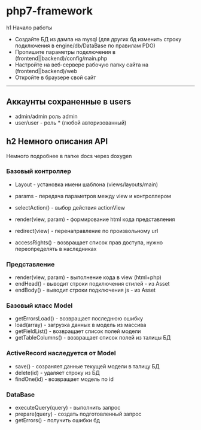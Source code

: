 # php7-framework

h1 Начало работы
* Создайте БД из дампа на mysql (для других бд изменить строку подключения в engine/db/DataBase по правилам PDO)
* Пропишите параметры подключения в (frontend||backend)/config/main.php
* Настройте на веб-сервере рабочую папку сайта на (frontend||backend)/web
* Откройте в браузере свой сайт
***
## Аккаунты сохраненные в users
* admin/admin роль admin
* user/user - роль * (любой авторизованный)

## h2 Немного описания API
Немного подробнее в папке docs через doxygen

### Базовый контроллер
 - Layout - установка имени шаблона (views/layouts/main)
 - params - передача параметров между view и контроллером

 - selectAction() - выбор действия actionView
 - render(view, param) - формирование html кода представления
 - redirect(view) - перенаправление по произвольному url
 - accessRights() - возвращает список прав доступа, нужно переопределять в наследниках

### Представление
 - render(view, param) - выполнение кода в view (html+php)
 - endHead() - выводит строки подключения стилей - из Asset
 - endBody() - выводит строки подключения js - из Asset
 
### Базовый класс Model
 - getErrorsLoad() - возвращает последнюю ошибку
 - load(array) - загрузка данных в модель из массива
 - getFieldList() - возвращает список полей модели
 - getTableColumns() - возвращает список полей из талицы БД 

### ActiveRecord наследуется от Model
 - save() - созраняет данные текущей модели в талицу БД
 - delete(id) - удаляет строку из БД
 - findOne(id) - возвращает модель по id
 
### DataBase
 - executeQuery(query) - выполнить запрос
 - prepare(query) - создать подготовленный запрос
 - getErrors() - получить ошибки бд
